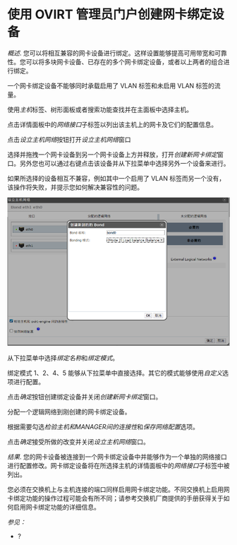 # 使用 OVIRT 管理员门户创建网卡绑定设备

*概述*.
您可以将相互兼容的网卡设备进行绑定。这样设置能够提高可用带宽和可靠性。您可以将多块网卡设备、已存在的多个网卡绑定设备，或者以上两者的组合进行绑定。

一个网卡绑定设备不能够同时承载启用了 VLAN 标签和未启用 VLAN 标签的流量。

使用*主机*标签、树形面板或者搜索功能查找并在主面板中选择主机。

点击详情面板中的*网络接口*子标签以列出该主机上的网卡及它们的配置信息。

点击*设立主机网络*按钮打开*设立主机网络*窗口

选择并拖拽一个网卡设备到另一个网卡设备上方并释放，打开*创建新网卡绑定*窗口。另外您也可以通过右键点击该设备并从下拉菜单中选择另外一个设备来进行。

如果所选择的设备相互不兼容，例如其中一个启用了 VLAN
标签而另一个没有，该操作将失败，并提示您如何解决兼容性的问题。

![创建新网卡绑定窗口](../images/Hosts-Bond_Devices_Window.png)

从下拉菜单中选择*绑定名称*和*绑定模式*。

绑定模式 1、2、4、5
能够从下拉菜单中直接选择。其它的模式能够使用*自定义*选项进行配置。

点击*确定*按钮创建绑定设备并关闭*创建新网卡绑定*窗口。

分配一个逻辑网络到刚创建的网卡绑定设备。

根据需要勾选*检验主机和MANAGER间的连接性*和*保存网络配置*选项。

点击*确定*接受所做的改变并关闭*设立主机网络*窗口。

*结果*.
您的网卡设备被连接到一个网卡绑定设备中并能够作为一个单独的网络接口进行配置修改。网卡绑定设备将在所选择主机的详情面板中的*网络接口*子标签中被列出。

您必须在交换机上与主机连接的端口同样启用网卡绑定功能。不同交换机上启用网卡绑定功能的操作过程可能会有所不同；请参考交换机厂商提供的手册获得关于如何启用网卡绑定功能的详细信息。

*参见：*

-   ?
